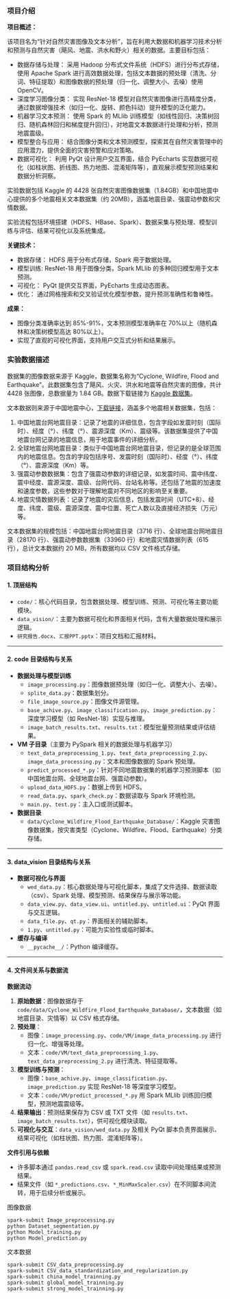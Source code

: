 ### 项目介绍

**项目概述：**

该项目名为“针对自然灾害图像及文本分析”，旨在利用大数据和机器学习技术分析和预测与自然灾害（飓风、地震、洪水和野火）相关的数据。主要目标包括：

- 数据存储与处理： 采用 Hadoop 分布式文件系统（HDFS）进行分布式存储，使用 Apache Spark 进行高效数据处理，包括文本数据的预处理（清洗、分词、特征提取）和图像数据的预处理（归一化、调整大小、去噪）使用 OpenCV。
- 深度学习图像分类： 实现 ResNet-18 模型对自然灾害图像进行高精度分类，通过数据增强技术（如归一化、旋转、颜色抖动）提升模型的泛化能力。
- 机器学习文本预测： 使用 Spark 的 MLlib 训练模型（如线性回归、决策树回归、随机森林回归和梯度提升回归），对地震文本数据进行处理和分析，预测地震震级。
- 模型整合与应用： 结合图像分类和文本预测模型，探索其在自然灾害管理中的应用潜力，提供全面的灾害预警和应对策略。
- 数据可视化： 利用 PyQt 设计用户交互界面，结合 PyEcharts 实现数据可视化（如柱状图、折线图、热力地图、混淆矩阵等），直观展示模型预测结果和数据分析洞察。

实验数据包括 Kaggle 的 4428 张自然灾害图像数据集（1.84GB）和中国地震中心提供的多个地震相关文本数据集（约 20MB），涵盖地震目录、强震动参数和灾情数据。

实验流程包括环境搭建（HDFS、HBase、Spark）、数据采集与预处理、模型训练与评估、结果可视化以及系统集成。

**关键技术：**

- 数据存储： HDFS 用于分布式存储，Spark 用于数据处理。
- 模型训练: ResNet-18 用于图像分类，Spark MLlib 的多种回归模型用于文本预测。
- 可视化： PyQt 提供交互界面，PyEcharts 生成动态图表。
- 优化： 通过网格搜索和交叉验证优化模型参数，提升预测准确性和鲁棒性。

**成果：**

- 图像分类准确率达到 85%-91%，文本预测模型准确率在 70%以上（随机森林和决策树模型高达 80%以上）。
- 实现了直观的可视化界面，支持用户交互式分析和结果展示。

### 实验数据描述

数据集的图像数据来源于 Kaggle，数据集名称为“Cyclone, Wildfire, Flood and Earthquake”。此数据集包含了飓风、火灾、洪水和地震等自然灾害的图像，共计 4428 张图像，总数据量为 1.84 GB。数据下载链接为 [Kaggle 数据集](https://www.kaggle.com/datasets/aswin1871/cyclonewildfireflood-and-earthquake)。

文本数据则来源于中国地震中心，[下载链接](https://data.earthquake.cn/datashare/report.shtml?PAGEID=earthquake_csn)，涵盖多个地震相关数据集，包括：

1. 中国地震台网地震目录：记录了地震的详细信息，包含字段如发震时刻（国际时）、经度（°）、纬度（°）、震源深度（Km）、震级等。该数据集提供了中国地震台网记录的地震信息，用于地震事件的详细分析。
2. 全球地震台网地震目录：类似于中国地震台网地震目录，但记录的是全球范围内的地震信息。包含的字段包括序号、发震时刻（国际时）、经度（°）、纬度（°）、震源深度（Km）等。
3. 强震动参数数据集：包含了强震动参数的详细记录，如发震时间、震中纬度、震中经度、震源深度、震级、台网代码、台站名称等。还包括了地震的加速度和速度参数，这些参数对于理解地震对不同地区的影响至关重要。
4. 地震灾情数据列表：记录了地震的灾后信息，包括发震时间（UTC+8）、经度、纬度、震级、震源深度、震中位置、死亡人数以及直接经济损失（万元）等。

文本数据集的规模包括：中国地震台网地震目录（3716 行）、全球地震台网地震目录（28170 行）、强震动参数数据集（33960 行）和地震灾情数据列表（615 行），总计文本数据约 20 MB，所有数据均以 CSV 文件格式存储。

### 项目结构分析

#### 1. 顶层结构

- `code/`：核心代码目录，包含数据处理、模型训练、预测、可视化等主要功能模块。
- `data_vision/`：主要为数据可视化和界面相关代码，含有大量数据处理和展示逻辑。
- `研究报告.docx`、`汇报PPT.pptx`：项目文档和汇报材料。

---

#### 2. code 目录结构与关系

- **数据处理与模型训练**
  - `image_processing.py`：图像数据预处理（如归一化、调整大小、去噪）。
  - `splite_data.py`：数据集划分。
  - `file_image_source.py`：图像文件源管理。
  - `base_achive.py`、`image_classification.py`、`image_prediction.py`：深度学习模型（如 ResNet-18）实现与推理。
  - `image_batch_results.txt`、`results.txt`：模型批量预测结果或评估结果。
- **VM 子目录**（主要为 PySpark 相关的数据处理与机器学习）
  - `text_data_preprocessing_1.py`、`text_data_preprocessing_2.py`、`image_data_processing.py`：文本和图像数据的 Spark 预处理。
  - `predict_processed_*.py`：针对不同地震数据集的机器学习预测脚本（如中国地震台网、全球地震台网、强震动参数）。
  - `upload_data_HDFS.py`：数据上传到 HDFS。
  - `read_data.py`、`spark_check.py`：数据读取与 Spark 环境检测。
  - `main.py`、`test.py`：主入口或测试脚本。
- **数据目录**
  - `data/Cyclone_Wildfire_Flood_Earthquake_Database/`：Kaggle 灾害图像数据集，按灾害类型（Cyclone、Wildfire、Flood、Earthquake）分类存储。

---

#### 3. data_vision 目录结构与关系

- **数据可视化与界面**
  - `wed_data.py`：核心数据处理与可视化脚本，集成了文件选择、数据读取（csv）、Spark 处理、模型预测、结果保存与展示等功能。
  - `data_view.py`、`data_view.ui`、`untitled.py`、`untitled.ui`：PyQt 界面与交互逻辑。
  - `data_file.py`、`qt.py`：界面相关的辅助脚本。
  - `1.py`、`untitled.py`：可能为实验性或临时脚本。
- **缓存与编译**
  - `__pycache__/`：Python 编译缓存。

---

#### 4. 文件间关系与数据流

**数据流动**

1. **原始数据**：图像数据存于 `code/data/Cyclone_Wildfire_Flood_Earthquake_Database/`，文本数据（如地震目录、灾情等）以 CSV 格式存储。
2. **预处理**：
   - 图像：`image_processing.py`、`code/VM/image_data_processing.py` 进行归一化、增强等处理。
   - 文本：`code/VM/text_data_preprocessing_1.py`、`text_data_preprocessing_2.py` 进行清洗、特征提取等。
3. **模型训练与预测**：
   - 图像：`base_achive.py`、`image_classification.py`、`image_prediction.py` 实现 ResNet-18 等深度学习模型。
   - 文本：`code/VM/predict_processed_*.py` 用 Spark MLlib 训练回归模型，预测地震震级等。
4. **结果输出**：预测结果保存为 CSV 或 TXT 文件（如 `results.txt`、`image_batch_results.txt`），供可视化模块读取。
5. **可视化与交互**：`data_vision/wed_data.py` 及相关 PyQt 脚本负责界面展示、结果可视化（如柱状图、热力图、混淆矩阵等）。

**文件引用与依赖**

- 许多脚本通过 `pandas.read_csv` 或 `spark.read.csv` 读取中间处理结果或预测结果。
- 结果文件（如 `*_predictions.csv`、`*_MinMaxScaler.csv`）在不同脚本间流转，用于后续分析或展示。

图像数据

```shell
spark-submit Image_preprocessing.py
python Dataset_segmentation.py
python Model_training.py
python Model_prediction.py
```

文本数据

```shell
spark-submit CSV_data_preprocessing.py
spark-submit CSV_data_standardization_and_regularization.py
spark-submit china_model_trainning.py
spark-submit global_model_trainning.py
spark-submit strong_model_trainning.py
```